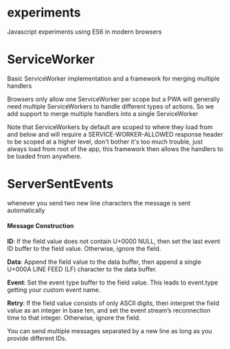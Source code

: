 # experiments
Javascript experiments using ES6 in modern browsers

# ServiceWorker
Basic ServiceWorker implementation and a framework for merging multiple handlers

Browsers only allow one ServiceWorker per scope but a PWA will generally need multiple ServiceWorkers to handle different types of actions.
So we add support to merge multiple handlers into a single ServiceWorker

Note that ServiceWorkers by default are scoped to where they load from and below and will require a SERVICE-WORKER-ALLOWED response header to be scoped at a higher level, don't bother it's too much trouble, just always load from root of the app, this framework then allows the handlers to be loaded from anywhere.

# ServerSentEvents
whenever you send two new line characters the message is sent automatically

#### Message Construction

**ID**: If the field value does not contain U+0000 NULL, then set the last event ID buffer to the field value. Otherwise, ignore the field.

**Data**: Append the field value to the data buffer, then append a single U+000A LINE FEED (LF) character to the data buffer.

**Event**: Set the event type buffer to the field value. This leads to event.type getting your custom event name.

**Retry**: If the field value consists of only ASCII digits, then interpret the field value as an integer in base ten, and set the event stream’s reconnection time to that integer. Otherwise, ignore the field.

You can send multiple messages separated by a new line as long as you provide different IDs.